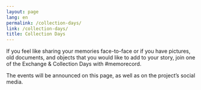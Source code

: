 ```yaml
---
layout: page
lang: en
permalink: /collection-days/
link: /collection-days/
title: Collection Days
---
```

If you feel like sharing your memories face-to-face or if you have pictures, old documents, and objects that you would like to add to your story, join one of the Exchange & Collection Days with #memorecord. 

The events will be announced on this page, as well as on the project’s social media. 


<!-- more -->
